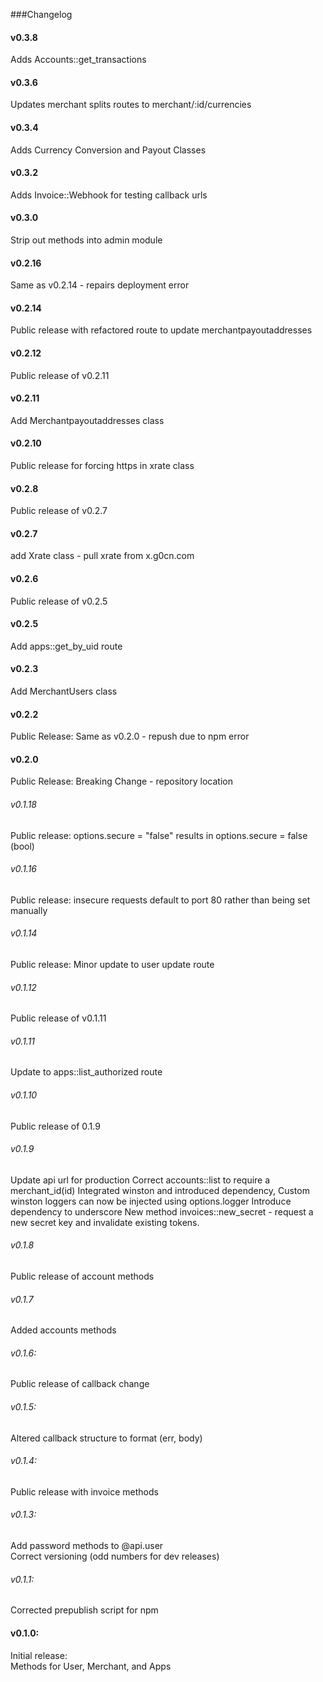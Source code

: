 ###Changelog

#### v0.3.8
Adds Accounts::get_transactions

#### v0.3.6
Updates merchant splits routes to merchant/:id/currencies

#### v0.3.4
Adds Currency Conversion and Payout Classes

#### v0.3.2
Adds Invoice::Webhook for testing callback urls

#### v0.3.0
Strip out methods into admin module

#### v0.2.16
Same as v0.2.14 - repairs deployment error

#### v0.2.14
Public release with refactored route to update merchantpayoutaddresses

#### v0.2.12
Public release of v0.2.11

#### v0.2.11
Add Merchantpayoutaddresses class

#### v0.2.10
Public release for forcing https in xrate class

#### v0.2.8
Public release of v0.2.7

#### v0.2.7
add Xrate class - pull xrate from x.g0cn.com

#### v0.2.6
Public release of v0.2.5

#### v0.2.5
Add apps::get_by_uid route

#### v0.2.3
Add MerchantUsers class

#### v0.2.2
Public Release: Same as v0.2.0 - repush due to npm error

#### v0.2.0
Public Release: Breaking Change - repository location

###### v0.1.18
Public release: options.secure = "false" results in options.secure = false (bool)

###### v0.1.16
Public release: insecure requests default to port 80 rather than being set manually

###### v0.1.14
Public release: Minor update to user update route

###### v0.1.12
Public release of v0.1.11

###### v0.1.11
Update to apps::list_authorized route

###### v0.1.10
Public release of 0.1.9

###### v0.1.9
Update api url for production
Correct accounts::list to require a merchant_id(id)
Integrated winston and introduced dependency, Custom winston loggers can now be injected using options.logger
Introduce dependency to underscore
New method invoices::new_secret - request a new secret key and invalidate existing tokens. 

###### v0.1.8
Public release of account methods

###### v0.1.7
Added accounts methods

###### v0.1.6:
Public release of callback change

###### v0.1.5:
Altered callback structure to format (err, body)

###### v0.1.4:
Public release with invoice methods

###### v0.1.3:
Add password methods to @api.user <br>
Correct versioning (odd numbers for dev releases)

###### v0.1.1:
Corrected prepublish script for npm

#### v0.1.0: 
Initial release: <br>
Methods for User, Merchant, and Apps